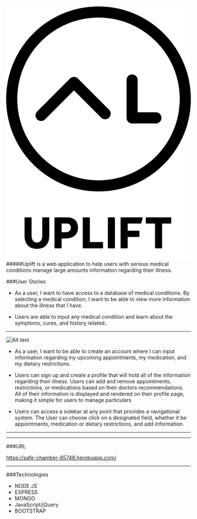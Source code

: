 ![Alt text](/public/images/LOGOwText.png)
#####Uplift is a web application to help users with serious medical conditions manage large amounts information regarding their illness.

###User Stories

- As a user, I want to have access to a database of medical conditions. By selecting a medical condition, I want to be able to view more information about the illness that I have.

- Users are able to input any medical condition and learn about the symptoms, cures, and history related..

---
![Alt text](/public/images/home-screen.png)

- As a user, I want to be able to create an account where I can input information regarding my upcoming appointments, my medication, and my dietary restrictions.

- Users can sign up and create a profile that will hold all of the information regarding their illness. Users can add and remove appointments, restrictions, or medications based on their doctors recommendations. All of their information is displayed and rendered on their profile page, making it simple for users to manage particulars

- Users can access a sidebar at any point that provides a navigational system. The User can choose click on a designated field, whether it be appointments, medication or dietary restrictions, and add information.  
---

---

###URL

https://safe-chamber-85748.herokuapp.com/

---

###Technologies

* NODE JS
* EXPRESS
* MONGO
* JavaScript/jQuery
* BOOTSTRAP
